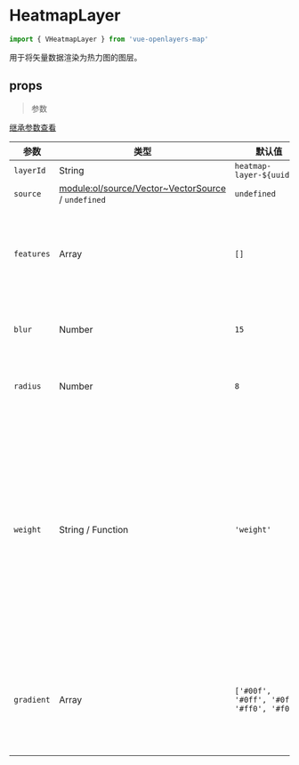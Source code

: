 # HeatmapLayer

```javascript
import { VHeatmapLayer } from 'vue-openlayers-map'
```

用于将矢量数据渲染为热力图的图层。

## props

> 参数

[继承参数查看](LAYER_PROPS.md)

| 参数       | 类型                                                         | 默认值                                     | 描述                                                         |
| ---------- | ------------------------------------------------------------ | ------------------------------------------ | ------------------------------------------------------------ |
| `layerId`  | String                                                       | `heatmap-layer-${uuid()}`                  | 图层id                                                       |
| `source`   | [module:ol/source/Vector~VectorSource](https://openlayers.org/en/latest/apidoc/module-ol_source_Vector-VectorSource.html) / `undefined` | `undefined`                                | 资源。                                                       |
| `features` | Array                                                        | `[]`                                       | 图层中的要素集合，单个要素参数参考：[feature](FEATURE_OPTS.md) |
| `blur`     | Number                                                       | `15`                                       | 以像素为单位的模糊大小。                                     |
| `radius`   | Number                                                       | `8`                                        | 以像素为单位的半径大小。                                     |
| `weight`   | String /  Function                                           | `'weight'`                                 | 用于权重的特征属性或从特征返回权重的函数。权重值的范围应为 0 到 1（超出范围的值将被限制在该范围内）。 |
| `gradient` | Array                                                        | `['#00f', '#0ff', '#0f0', '#ff0', '#f00']` | 热力图的颜色渐变，指定为 CSS 颜色字符串数组。                |

